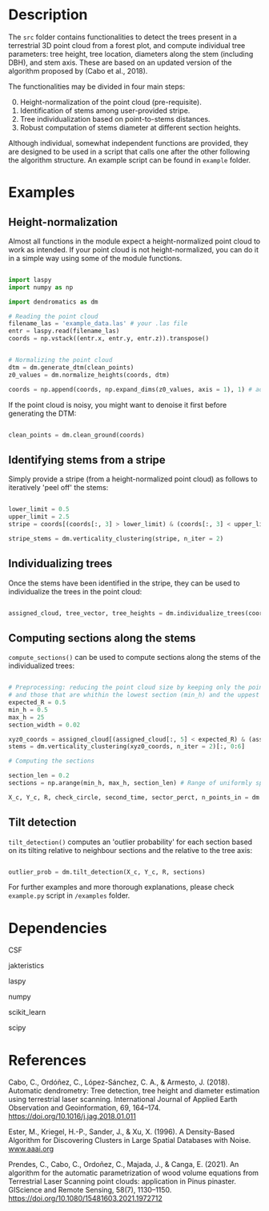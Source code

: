 # Description


The `src` folder contains functionalities to detect the trees present in a terrestrial 3D point cloud from a forest plot, and compute individual tree parameters: tree height, tree location, diameters along the stem (including DBH), and stem axis. These are based on an updated version of the algorithm proposed by (Cabo et al., 2018).

The functionalities may be divided in four main steps:

0. Height-normalization of the point cloud (pre-requisite). 
1. Identification of stems among user-provided stripe.
2. Tree individualization based on point-to-stems distances.
3. Robust computation of stems diameter at different section heights.

Although individual, somewhat independent functions are provided, they are designed to be used in a script that calls one after the other following the algorithm structure. An example script can be found in `example` folder.


# Examples


## Height-normalization


Almost all functions in the module expect a height-normalized point cloud to work as intended. If your point cloud is not height-normalized, you can do it in a simple way using some of the module functions.

```Python

import laspy
import numpy as np

import dendromatics as dm

# Reading the point cloud
filename_las = 'example_data.las' # your .las file
entr = laspy.read(filename_las)
coords = np.vstack((entr.x, entr.y, entr.z)).transpose()


# Normalizing the point cloud
dtm = dm.generate_dtm(clean_points)
z0_values = dm.normalize_heights(coords, dtm)

coords = np.append(coords, np.expand_dims(z0_values, axis = 1), 1) # adding the normalized heights to the point cloud

```
If the point cloud is noisy, you might want to denoise it first before generating the DTM:

```Python

clean_points = dm.clean_ground(coords)

```

## Identifying stems from a stripe


Simply provide a stripe (from a height-normalized point cloud) as follows to iteratively 'peel off' the stems:

```Python

lower_limit = 0.5
upper_limit = 2.5
stripe = coords[(coords[:, 3] > lower_limit) & (coords[:, 3] < upper_limit), 0:4]

stripe_stems = dm.verticality_clustering(stripe, n_iter = 2)       

```

## Individualizing trees


Once the stems have been identified in the stripe, they can be used to individualize the trees in the point cloud:

```Python 

assigned_cloud, tree_vector, tree_heights = dm.individualize_trees(coords, stripe_stems)     

```

## Computing sections along the stems


`compute_sections()` can be used to compute sections along the stems of the individualized trees:

```Python

# Preprocessing: reducing the point cloud size by keeping only the points that are closer than some radius (expected_R) to the tree axes 
# and those that are whithin the lowest section (min_h) and the uppest section (max_h) to be computed.
expected_R = 0.5
min_h = 0.5 
max_h = 25
section_width = 0.02

xyz0_coords = assigned_cloud[(assigned_cloud[:, 5] < expected_R) & (assigned_cloud[:, 3] > min_h) & (assigned_cloud[:,3] < max_h + section_width), :]
stems = dm.verticality_clustering(xyz0_coords, n_iter = 2)[:, 0:6]

# Computing the sections

section_len = 0.2
sections = np.arange(min_h, max_h, section_len) # Range of uniformly spaced values within the specified interval 

X_c, Y_c, R, check_circle, second_time, sector_perct, n_points_in = dm.compute_sections(stems, sections)

```

## Tilt detection 


`tilt_detection()` computes an 'outlier probability' for each section based on its tilting relative to neighbour sections and the relative to the tree axis:

```Python

outlier_prob = dm.tilt_detection(X_c, Y_c, R, sections)

```

For further examples and more thorough explanations, please check `example.py` script in `/examples` folder.


# Dependencies


CSF

jakteristics

laspy

numpy

scikit_learn

scipy


# References


Cabo, C., Ordóñez, C., López-Sánchez, C. A., & Armesto, J. (2018). Automatic dendrometry: Tree detection, tree height and diameter estimation using terrestrial laser scanning. International Journal of Applied Earth Observation and Geoinformation, 69, 164–174. https://doi.org/10.1016/j.jag.2018.01.011


Ester, M., Kriegel, H.-P., Sander, J., & Xu, X. (1996). A Density-Based Algorithm for Discovering Clusters in Large Spatial Databases with Noise. www.aaai.org


Prendes, C., Cabo, C., Ordoñez, C., Majada, J., & Canga, E. (2021). An algorithm for the automatic parametrization of wood volume equations from Terrestrial Laser Scanning point clouds: application in Pinus pinaster. GIScience and Remote Sensing, 58(7), 1130–1150. https://doi.org/10.1080/15481603.2021.1972712 

